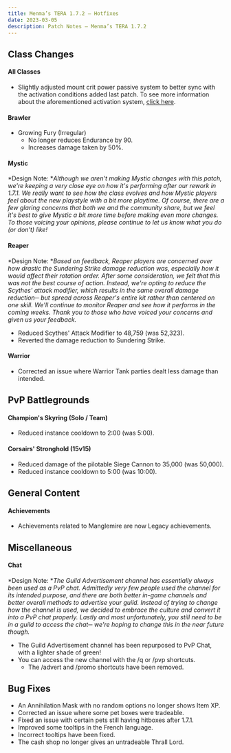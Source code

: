 ```yaml
---
title: Menma’s TERA 1.7.2 – Hotfixes
date: 2023-03-05
description: Patch Notes – Menma’s TERA 1.7.2
---
```


Class Changes
-------------

#### All Classes

-   Slightly adjusted mount crit power passive system to better sync with the activation conditions added last patch. To see more information about the aforementioned activation system, [click here](https://menmastera.com/patch-notes-menmas-tera-1-7-1-pve-adjustments/#Class_Changes).

#### Brawler

-   Growing Fury (Irregular)
    -   No longer reduces Endurance by 90.
    -   Increases damage taken by 50%.

#### Mystic

*Design Note: **Although we aren't making Mystic changes with this patch, we're keeping a very close eye on how it's performing after our rework in 1.7.1. We really want to see how the class evolves and how Mystic players feel about the new playstyle with a bit more playtime. Of course, there are a few glaring concerns that both we and the community share, but we feel it's best to give Mystic a bit more time before making even more changes. To those voicing your opinions, please continue to let us know what you do (or don't) like!*

#### Reaper

*Design Note: **Based on feedback, Reaper players are concerned over how drastic the Sundering Strike damage reduction was, especially how it would affect their rotation order. After some consideration, we felt that this was not the best course of action. Instead, we're opting to reduce the Scythes' attack modifier, which results in the same overall damage reduction─ but spread across Reaper's entire kit rather than centered on one skill. We'll continue to monitor Reaper and see how it performs in the coming weeks. Thank you to those who have voiced your concerns and given us your feedback.*

-   Reduced Scythes' Attack Modifier to 48,759 (was 52,323).
-   Reverted the damage reduction to Sundering Strike.

#### Warrior

-   Corrected an issue where Warrior Tank parties dealt less damage than intended.

PvP Battlegrounds
-----------------

#### Champion's Skyring (Solo / Team)

-   Reduced instance cooldown to 2:00 (was 5:00).

#### Corsairs' Stronghold (15v15)

-   Reduced damage of the pilotable Siege Cannon to 35,000 (was 50,000).
-   Reduced instance cooldown to 5:00 (was 10:00).

General Content
---------------

#### Achievements

-   Achievements related to Manglemire are now Legacy achievements.

Miscellaneous
-------------

#### Chat

*Design Note: **The Guild Advertisement channel has essentially always been used as a PvP chat. Admittedly very few people used the channel for its intended purpose, and there are both better in-game channels and better overall methods to advertise your guild. Instead of trying to change how the channel is used, we decided to embrace the culture and convert it into a PvP chat properly. Lastly and most unfortunately, you still need to be in a guild to access the chat─ we're hoping to change this in the near future though.*

-   The Guild Advertisement channel has been repurposed to PvP Chat, with a lighter shade of green!
-   You can access the new channel with the /q or /pvp shortcuts.
    -   The /advert and /promo shortcuts have been removed.

Bug Fixes
---------

-   An Annihilation Mask with no random options no longer shows Item XP.
-   Corrected an issue where some pet boxes were tradeable.
-   Fixed an issue with certain pets still having hitboxes after 1.7.1.
-   Improved some tooltips in the French language.
-   Incorrect tooltips have been fixed.
-   The cash shop no longer gives an untradeable Thrall Lord.